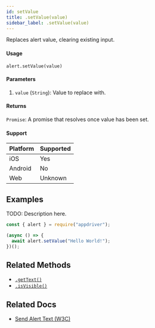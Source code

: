 ```yaml
---
id: setValue
title: .setValue(value)
sidebar_label: .setValue(value)
---
```


Replaces alert value, clearing existing input.

#### Usage

```text
alert.setValue(value)
```

#### Parameters

1. `value` (`String`): Value to replace with.

#### Returns

`Promise`: A promise that resolves once value has been set.

#### Support

| Platform | Supported |
| -------- | --------- |
| iOS      | Yes       |
| Android  | No        |
| Web      | Unknown   |

## Examples

TODO: Description here.

```javascript
const { alert } = require("appdriver");

(async () => {
  await alert.setValue("Hello World!");
})();
```

## Related Methods

- [`.getText()`](./getText.md)
- [`.isVisible()`](./isVisible.md)

## Related Docs

- [Send Alert Text (W3C)](https://www.w3.org/TR/webdriver/#send-alert-text)